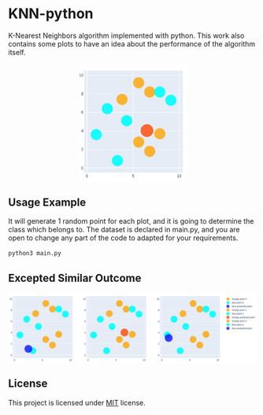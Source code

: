 # KNN-python
K-Nearest Neighbors algorithm implemented with python. This work also contains some plots to have an idea about the performance of the algorithm itself.

<div align="center" width="100%">
  <img src="https://github.com/MenesesGHZ/KNN-python/blob/master/assets/single_knn.png" width="220px" height="auto" align="center">
</div>





## Usage Example
It will generate 1 random point for each plot, and it is going to determine the class which belongs to. The dataset is declared in main.py, and you are open to change any part of the code to adapted for your requirements.
```bash
python3 main.py
```

## Excepted Similar Outcome
<div align="center" width="100%">
  <img src="https://github.com/MenesesGHZ/KNN-python/blob/master/assets/knn.png" width="900px" height="auto" align="center">
</div>

## License
This project is licensed under [MIT](https://opensource.org/licenses/MIT) license.
